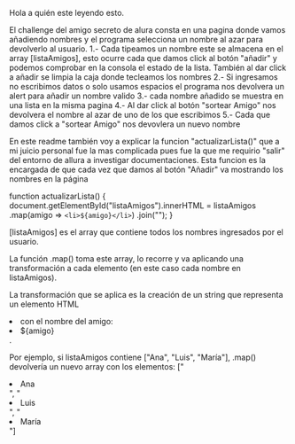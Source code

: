 Hola a quién este leyendo esto.

El challenge del amigo secreto de alura consta en una pagina donde vamos añadiendo nombres y el programa selecciona un nombre al azar para devolverlo al usuario.
1.- Cada tipeamos un nombre este se almacena en el array [listaAmigos], esto ocurre cada que damos click al botón "añadir"
 y podemos comprobar en la consola el estado de la lista. También al dar click a añadir se limpia la caja donde tecleamos los nombres
2.- Si ingresamos no escribimos datos o solo usamos espacios el programa nos devolvera un alert para añadir un nombre valido
3.- cada nombre añadido se muestra en una lista en la misma pagina
4.- Al dar click al botón "sortear Amigo" nos devolvera el nombre al azar de uno de los que escribimos
5.- Cada que damos click a "sortear Amigo" nos devovlera un nuevo nombre

En este readme también voy a explicar la funcion "actualizarLista()" que a mi juicio personal fue la mas complicada pues fue la que me requirio "salir"
del entorno de allura a investigar documentaciones. Esta funcion es la encargada de que cada vez que damos al botón "Añadir" va mostrando los nombres en la página

function actualizarLista() 
    {
        document.getElementById("listaAmigos").innerHTML = listaAmigos
        .map(amigo => `<li>${amigo}</li>`)
        .join("");
    }


[listaAmigos] es el array que contiene todos los nombres ingresados por el usuario.

La función .map() toma este array, lo recorre y va aplicando una transformación a cada elemento (en este caso cada nombre en listaAmigos).

La transformación que se aplica es la creación de un string que representa un elemento HTML <li> con el nombre del amigo: <li>${amigo}</li>.

Por ejemplo, si listaAmigos contiene ["Ana", "Luis", "María"], .map() devolvería un nuevo array con los elementos:
["<li>Ana</li>", "<li>Luis</li>", "<li>María</li>"]
